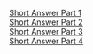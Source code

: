 [Short Answer Part 1](short-answer/part1.md)  
[Short Answer Part 2](short-answer/part2.md)  
[Short Answer Part 3](short-answer/part3.md)  
[Short Answer Part 4](short-answer/part4.md)  

